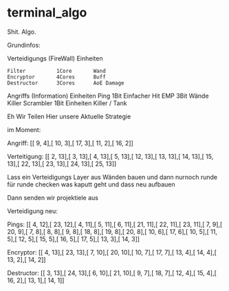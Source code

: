# terminal_algo
Shit. Algo.

Grundinfos:

Verteidigungs (FireWall) Einheiten

    Filter          1Core       Wand
    Encryptor       4Cores      Buff
    Destructor      3Cores      AoE Damage

Angriffs (Information) Einheiten
    Ping            1Bit        Einfacher Hit
    EMP             3Bit        Wände Killer
    Scrambler       1Bit        Einheiten Killer / Tank


Eh Wir Teilen Hier unsere Aktuelle Strategie

im Moment:

Angriff:
[[ 9, 4],[ 10, 3],[ 17, 3],[ 11, 2],[ 16, 2]]

Verteitigung:
[[ 2, 13],[ 3, 13],[ 4, 13],[ 5, 13],[ 12, 13],[ 13, 13],[ 14, 13],[ 15, 13],[ 22, 13],[ 23, 13],[ 24, 13],[ 25, 13]]



Lass ein Verteidigungs Layer aus Wänden bauen und dann nurnoch runde für runde checken was kaputt geht und dass neu aufbauen

Dann senden wir projektiele aus


Verteidigung neu:

Pings:
[[ 4, 12],[ 23, 12],[ 4, 11],[ 5, 11],[ 6, 11],[ 21, 11],[ 22, 11],[ 23, 11],[ 7, 9],[ 20, 9],[ 7, 8],[ 8, 8],[ 9, 8],[ 18, 8],[ 19, 8],[ 20, 8],[ 10, 6],[ 17, 6],[ 10, 5],[ 11, 5],[ 12, 5],[ 15, 5],[ 16, 5],[ 17, 5],[ 13, 3],[ 14, 3]]

Encryptor:
[[ 4, 13],[ 23, 13],[ 7, 10],[ 20, 10],[ 10, 7],[ 17, 7],[ 13, 4],[ 14, 4],[ 13, 2],[ 14, 2]]

Destructor:
[[ 3, 13],[ 24, 13],[ 6, 10],[ 21, 10],[ 9, 7],[ 18, 7],[ 12, 4],[ 15, 4],[ 16, 2],[ 13, 1],[ 14, 1]]